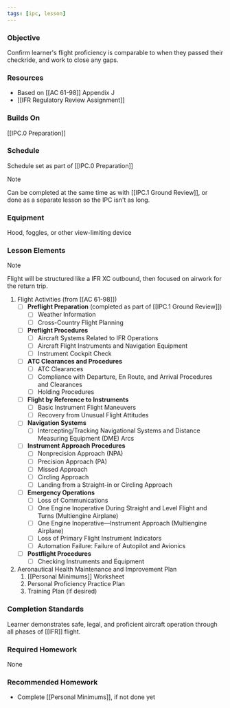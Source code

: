 ```yaml
---
tags: [ipc, lesson]
---
```

### Objective
Confirm learner's flight proficiency is comparable to when they passed their checkride, and work to close any gaps.

### Resources
- Based on [[AC 61-98]] Appendix J
- [[IFR Regulatory Review Assignment]]

### Builds On
[[IPC.0 Preparation]]

### Schedule
Schedule set as part of [[IPC.0 Preparation]]

> [!note] 
> Can be completed at the same time as with [[IPC.1 Ground Review]], or done as a separate lesson so the IPC isn't as long.

### Equipment
Hood, foggles, or other view-limiting device

### Lesson Elements
> [!note]
> Flight will be structured like a IFR XC outbound, then focused on airwork for the return trip.


1. Flight Activities (from [[AC 61-98]])
	- [ ] **Preflight Preparation** (completed as part of [[IPC.1 Ground Review]])
		- [ ] Weather Information
		- [ ] Cross-Country Flight Planning
	- [ ] **Preflight Procedures**
		- [ ] Aircraft Systems Related to IFR Operations
		- [ ] Aircraft Flight Instruments and Navigation Equipment
		- [ ] Instrument Cockpit Check
	-  [ ] **ATC Clearances and Procedures**
		 - [ ] ATC Clearances
		 - [ ] Compliance with Departure, En Route, and Arrival Procedures and Clearances
		 - [ ] Holding Procedures
	-  [ ] **Flight by Reference to Instruments**
		 - [ ] Basic Instrument Flight Maneuvers
		 - [ ] Recovery from Unusual Flight Attitudes
	-  [ ] **Navigation Systems**
		 - [ ] Intercepting/Tracking Navigational Systems and Distance Measuring Equipment (DME) Arcs
	-  [ ] **Instrument Approach Procedures**
		 - [ ] Nonprecision Approach (NPA)
		 - [ ] Precision Approach (PA)
		 - [ ] Missed Approach
		 - [ ] Circling Approach
		 - [ ] Landing from a Straight-in or Circling Approach
	-  [ ] **Emergency Operations**
		 - [ ] Loss of Communications
		 - [ ] One Engine Inoperative During Straight and Level Flight and Turns (Multiengine Airplane)
		 - [ ] One Engine Inoperative—Instrument Approach (Multiengine Airplane)
		 - [ ] Loss of Primary Flight Instrument Indicators
		 - [ ] Automation Failure: Failure of Autopilot and Avionics
	-  [ ] **Postflight Procedures**
		 - [ ] Checking Instruments and Equipment
2. Aeronautical Health Maintenance and Improvement Plan
	1. [[Personal Minimums]] Worksheet
	2. Personal Proficiency Practice Plan
	3. Training Plan (if desired)

### Completion Standards
Learner demonstrates safe, legal, and proficient aircraft operation through all phases of [[IFR]] flight.

### Required Homework
None

### Recommended Homework 
- Complete [[Personal Minimums]], if not done yet